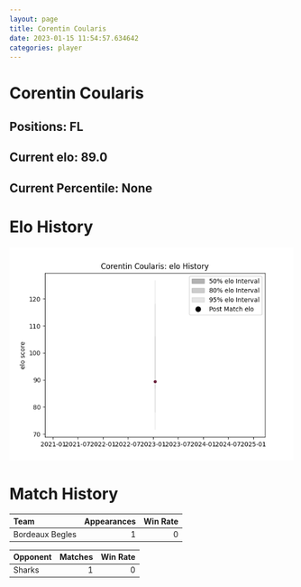 ```yaml
---  
layout: page  
title: Corentin Coularis  
date: 2023-01-15 11:54:57.634642  
categories: player  
---
```

# Corentin Coularis

## Positions: FL

## Current elo: 89.0

## Current Percentile: None

# Elo History


![elo history](history_CorentinCoularis.png)
# Match History


| Team            |   Appearances |   Win Rate |
|:----------------|--------------:|-----------:|
| Bordeaux Begles |             1 |          0 |

| Opponent   |   Matches |   Win Rate |
|:-----------|----------:|-----------:|
| Sharks     |         1 |          0 |